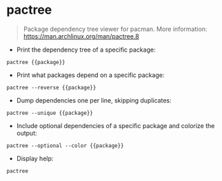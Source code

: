 # pactree

> Package dependency tree viewer for pacman.
> More information: <https://man.archlinux.org/man/pactree.8>

- Print the dependency tree of a specific package:

`pactree {{package}}`

- Print what packages depend on a specific package:

`pactree --reverse {{package}}`

- Dump dependencies one per line, skipping duplicates:

`pactree --unique {{package}}`

- Include optional dependencies of a specific package and colorize the output:

`pactree --optional --color {{package}}`

- Display help:

`pactree`
